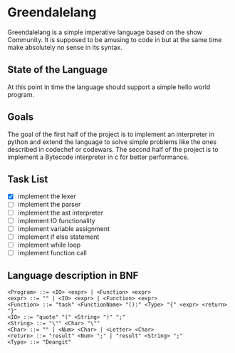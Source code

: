 # Greendalelang
Greendalelang is a simple imperative language based on the show Community. It is supposed to be amusing to code in but at the same time make absolutely no sense in its syntax.

## State of the Language
At this point in time the language should support a simple hello world program. 

## Goals
The goal of the first half of the project is to implement an interpreter in python and extend the language to solve simple problems like the ones described in codechef or codewars.
The second half of the project is to implement a Bytecode interpreter in c for better performance.

## Task List
- [X] implement the lexer
- [ ] implement the parser
- [ ] implement the ast interpreter
- [ ] implement IO functionality
- [ ] implement variable assignment
- [ ] implement if else statement
- [ ] implement while loop
- [ ] implement function call

## Language description in BNF
```
<Program> ::= <IO> <expr> | <Function> <expr>
<expr> ::= "" | <IO> <expr> | <Function> <expr>
<Function> ::= "task" <FunctionName> "():" <Type> "{" <expr> <return>  "}"
<IO> ::= "quote" "(" <String> ")" ";"
<String> ::= "\"" <Char> "\""
<Char> ::= "" | <Num> <Char> | <Letter> <Char>
<return> ::= "result" <Num> ";" | "result" <String> ";"
<Type> ::= "Deangit"
```